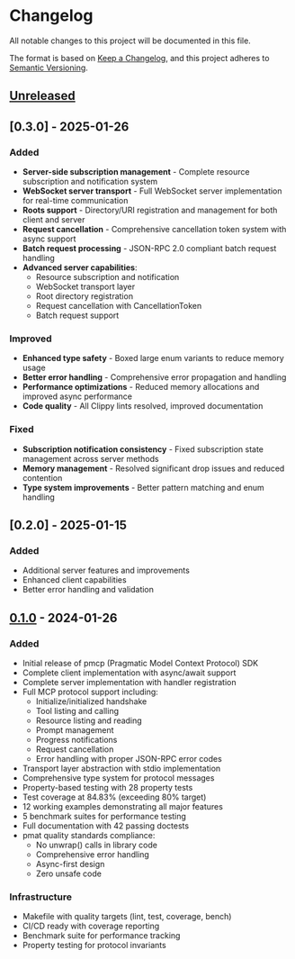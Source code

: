 # Changelog

All notable changes to this project will be documented in this file.

The format is based on [Keep a Changelog](https://keepachangelog.com/en/1.0.0/),
and this project adheres to [Semantic Versioning](https://semver.org/spec/v2.0.0.html).

## [Unreleased]

## [0.3.0] - 2025-01-26

### Added
- **Server-side subscription management** - Complete resource subscription and notification system
- **WebSocket server transport** - Full WebSocket server implementation for real-time communication
- **Roots support** - Directory/URI registration and management for both client and server
- **Request cancellation** - Comprehensive cancellation token system with async support
- **Batch request processing** - JSON-RPC 2.0 compliant batch request handling
- **Advanced server capabilities**:
  - Resource subscription and notification
  - WebSocket transport layer
  - Root directory registration
  - Request cancellation with CancellationToken
  - Batch request support

### Improved
- **Enhanced type safety** - Boxed large enum variants to reduce memory usage
- **Better error handling** - Comprehensive error propagation and handling
- **Performance optimizations** - Reduced memory allocations and improved async performance
- **Code quality** - All Clippy lints resolved, improved documentation

### Fixed
- **Subscription notification consistency** - Fixed subscription state management across server methods
- **Memory management** - Resolved significant drop issues and reduced contention
- **Type system improvements** - Better pattern matching and enum handling

## [0.2.0] - 2025-01-15

### Added
- Additional server features and improvements
- Enhanced client capabilities
- Better error handling and validation

## [0.1.0] - 2024-01-26

### Added
- Initial release of pmcp (Pragmatic Model Context Protocol) SDK
- Complete client implementation with async/await support
- Complete server implementation with handler registration
- Full MCP protocol support including:
  - Initialize/initialized handshake
  - Tool listing and calling
  - Resource listing and reading
  - Prompt management
  - Progress notifications
  - Request cancellation
  - Error handling with proper JSON-RPC error codes
- Transport layer abstraction with stdio implementation
- Comprehensive type system for protocol messages
- Property-based testing with 28 property tests
- Test coverage at 84.83% (exceeding 80% target)
- 12 working examples demonstrating all major features
- 5 benchmark suites for performance testing
- Full documentation with 42 passing doctests
- pmat quality standards compliance:
  - No unwrap() calls in library code
  - Comprehensive error handling
  - Async-first design
  - Zero unsafe code

### Infrastructure
- Makefile with quality targets (lint, test, coverage, bench)
- CI/CD ready with coverage reporting
- Benchmark suite for performance tracking
- Property testing for protocol invariants

[Unreleased]: https://github.com/paiml/pmcp/compare/v0.1.0...HEAD
[0.1.0]: https://github.com/paiml/pmcp/releases/tag/v0.1.0